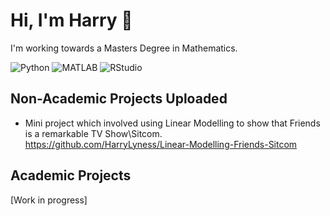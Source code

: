 # Hi, I'm Harry 👋 

I'm working towards a Masters Degree in Mathematics. 

![Python](https://img.shields.io/static/v1?logo=python&label=&message=Python&color=36465D&logoColor=AAA&style=flat-square&link=)
![MATLAB](https://img.shields.io/static/v1?logo=MATLAB&label=&message=MATLAB&color=36465D&logoColor=AAA&style=flat-square&link=)
![RStudio](https://img.shields.io/static/v1?logo=RStudio&label=&message=RStudio&color=36465D&logoColor=AAA&style=flat-square&link=)

## Non-Academic Projects Uploaded 

 - Mini project which involved using Linear Modelling to show that Friends is a remarkable TV Show\Sitcom. 
 https://github.com/HarryLyness/Linear-Modelling-Friends-Sitcom 

## Academic Projects

[Work in progress]

<!--
**HarryLyness/HarryLyness** is a ✨ _special_ ✨ repository because its `README.md` (this file) appears on your GitHub profile.

Here are some ideas to get you started:

- 🔭 I’m currently working on ...
- 🌱 I’m currently learning ...
- 👯 I’m looking to collaborate on ...
- 🤔 I’m looking for help with ...
- 💬 Ask me about ...
- 📫 How to reach me: ...
- 😄 Pronouns: ...
- ⚡ Fun fact: ...
-->
